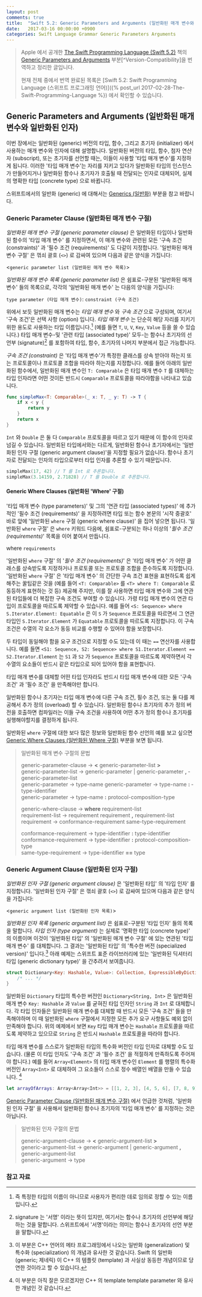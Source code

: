 ```yaml
---
layout: post
comments: true
title:  "Swift 5.2: Generic Parameters and Arguments (일반화된 매개 변수와 일반화된 인자)"
date:   2017-03-16 00:00:00 +0900
categories: Swift Language Grammar Generic Parameters Arguments
---
```


> Apple 에서 공개한 [The Swift Programming Language (Swift 5.2)](https://docs.swift.org/swift-book/) 책의 [Generic Parameters and Arguments](https://docs.swift.org/swift-book/ReferenceManual/GenericParametersAndArguments.html) 부분[^Version-Compatibility]을 번역하고 정리한 글입니다.
>
> 현재 전체 중에서 번역 완료된 목록은 [Swift 5.2: Swift Programming Language (스위프트 프로그래밍 언어)]({% post_url 2017-02-28-The-Swift-Programming-Language %}) 에서 확인할 수 있습니다.

## Generic Parameters and Arguments (일반화된 매개 변수와 일반화된 인자)

이번 장에서는 일반화된 (generic) 버전의 타입, 함수, 그리고 초기자 (initializer) 에서 사용하는 매개 변수와 인자에 대해 설명합니다. 일반화된 버전의 타입, 함수, 첨자 연산자 (subscript), 또는 초기자를 선언할 때는, 이들이 사용할 '타입 매개 변수'를 지정하게 됩니다. 이러한 '타입 매개 변수'는 자리를 지키고 있다가 일반화된 타입의 인스턴스가 만들어지거나 일반화된 함수나 초기자가 호출될 때 전달되는 인자로 대체되어, 실제의 명확한 타입 (concrete type) 으로 바뀝니다.

스위프트에서의 일반화 (generic) 에 대해서는 [Generics (일반화)](http://xho95.github.io/swift/language/grammar/generic/2020/02/29/Generics.html) 부분을 참고 바랍니다.

### Generic Parameter Clause (일반화된 매개 변수 구절)

_일반화된 매개 변수 구절 (generic parameter clause)_ 은 일반화된 타입이나 일반화된 함수의 '타입 매개 변수' 를 지정하면서, 이 매개 변수와 관련된 모든 '구속 조건 (constraints)' 과 '필수 조건 (requirements)' 도 다같이 지정합니다. '일반화된 매개 변수 구절' 은 꺾쇠 괄호 (`<>`) 로 감싸여 있으며 다음과 같은 양식을 가집니다:

<`generic parameter list (일반화된 매개 변수 목록)`>

_일반화된 매개 변수 목록 (generic parameter list)_ 은 쉼표로-구분된 '일반화된 매개 변수' 들의 목록으로, 각각의 '일반화된 매개 변수' 는 다음의 양식을 가집니다:

`type parameter (타입 매개 변수)`: `constraint (구속 조건)`

위에서 보듯 일반화된 매개 변수는 _타입 매개 변수_ 와 _구속 조건_ 으로 구성되며, 여기서 '구속 조건'은 선택 사항 (option) 입니다. _타입 매개 변수_ 는 단순히 해당 자리를 지키기 위한 용도로 사용하는 타입 이름입니다.[^placeholder] (예를 들면 `T`, `U`, `V`, `Key`, `Value` 등을 쓸 수 있습니다.) 타입 매개 변수-및 '관련 타입 (associated type)' 모두-는 함수나 초기자의 선언부 (signature)[^signature] 를 포함하여 타입, 함수, 초기자의 나머지 부분에서 접근 가능합니다.

_구속 조건 (constraint)_ 은 '타입 매개 변수'가 특정한 클래스를 상속 받아야 하는지 또는 프로토콜이나 프로토콜 조합을 따라야 하는지를 지정합니다. 예를 들어 아래의 일반화된 함수에서, 일반화된 매개 변수인 `T: Comparable` 은 타입 매개 변수 `T` 를 대체하는 타입 인자라면 어떤 것이든 반드시 `Comparable` 프로토콜을 따라야함을 나타내고 있습니다.

```swift
func simpleMax<T: Comparable>(_ x: T, _ y: T) -> T {
    if x < y {
        return y
    }
    return x
}
```

`Int` 와 `Double` 은 둘 다 `Comparable` 프로토콜을 따르고 있기 때문에 이 함수의 인자로 넘길 수 있습니다. 일반회된 타입에서와는 다르게, 일반화된 함수나 초기자에서는 '일반화된 인자 구절 (generic argument clause)'을 지정할 필요가 없습니다. 함수나 초기자로 전달되는 인자의 타입으로부터 타입 인자를 추론할 수 있기 때문입니다.

```swift
simpleMax(17, 42) // T 를 Int 로 추론합니다.
simpleMax(3.14159, 2.71828) // T 를 Double 로 추론합니다.
```

#### Generic Where Clauses (일반화된 'Where' 구절)

'타입 매개 변수 (type parameters)' 및 그의 '연관 타입 (associated types)' 에 추가적인 '필수 조건 (requirements)' 을 지정하려면 타입 또는 함수 본문의 '시작 중괄호' 바로 앞에 '일반화된 `where` 구절 (generic where clause)' 을 집어 넣으면 됩니다. '일반화된 `where` 구절' 은 `where` 키워드 다음에, 쉼표로-구분되는 하나 이상의 '_필수 조건 (requirements)_' 목록을 이어 붙여서 만듭니다.

where `requirements`

'일반화된 `where` 구절' 의 '_필수 조건 (requirements)_' 은 '타입 매개 변수' 가 어떤 클래스를 상속받도록 지정하거나 프로토콜 또는 프로토콜 조합을 준수하도록 지정합니다. '일반화된 `where` 구절' 은 '타입 매개 변수' 의 간단한 구속 조건 표현을 표현하도록 쉽게 해주는 꿀팁같은 것을 (예를 들어 `<T: Comparable>` 를 `<T> where T: Comparable` 로 동등하게 표현하는 것 등) 제공해 주지만, 이를 잘 사용하면 타입 매개 변수와 그에 연관된 타입들에 더 복잡한 구속 조건도 부여할 수 있습니다. 가령 타입 매개 변수의 연관 타입이 프로토콜을 따르도록 제약할 수 있습니다. 예를 들어 `<S: Sequence> where S.Iterator.Element: Equatable` 은 이 `S` 가 `Sequence` 프로토콜을 따르면서 그 연관 타입인 `S.Iterator.Element` 가 `Equatable` 프로토콜을 따르도록 지정합니다. 이 구속 조건은 수열의 각 요소가 동등 비교를 수행할 수 있어야 함을 보장합니다.

두 타입이 동일해야 함을 요구 조건으로 지정할 수도 있는데 이 때는 `==` 연산자를 사용합니다. 예를 들면 `<S1: Sequence, S2: Sequence> where S1.Iterator.Element == S2.Iterator.Element` 는 `S1` 과 `S2` 가 `Sequence` 프로토콜을 따르도록 제약하면서 각 수열의 요소들이 반드시 같은 타입으로 되어 있어야 함을 표현합니다.

타입 매개 변수를 대체할 어떤 타입 인자라도 반드시 타입 매개 변수에 대한 모든 '구속 조건' 과 '필수 조건' 을 만족해야만 합니다.

일반화된 함수나 초기자는 타입 매개 변수에 다른 구속 조건, 필수 조건, 또는 둘 다를 제공해서 추가 정의 (overload) 할 수 있습니다. 일반화된 함수나 초기자의 추가 정의 버전을 호출하면 컴파일러는 이들 구속 조건을 사용하여 어떤 추가 정의 함수나 초기자를 실행해야할지를 결정하게 됩니다.

일반화된 `where` 구절에 대한 보다 많은 정보와 일반화된 함수 선언의 예를 보고 싶으면 [Generic Where Clauses (일반화된 Where 구절)](http://xho95.github.io/swift/language/grammar/generic/2020/02/29/Generics.html#generic-where-clauses-일반화된-where-구절) 부분을 보면 됩니다.

> 일반화된 매개 변수 구절의 문법
>
> generic-parameter-clause → **<­** generic-parameter-list ­**>**  
> generic-parameter-list → generic-parameter­ \| generic-parameter **,** ­generic-parameter-list­  
> generic-parameter → type-name­
> generic-parameter → type-name­ **:** ­type-identifier­  
> generic-parameter → type-name­ **:** ­protocol-composition-type
>
> generic-where-clause → **where** ­requirement-list­  
> requirement-list → requirement­  requirement­ **,** ­requirement-list  
> requirement → conformance-requirement­  same-type-requirement  
>
> conformance-requirement → type-identifier­ **:** ­type-identifier  
> conformance-requirement → type-identifier­ **:** ­protocol-composition-type  
> same-type-requirement → type-identifier­ **==­** type­

### Generic Argument Clause (일반화된 인자 구절)

_일반화된 인자 구절 (generic argument clause)_ 은 '일반화된 타입' 의 '타입 인자' 를 지정합니다. '일반화된 인자 구절' 은 꺾쇠 괄호 (`<>`) 로 감싸여 있으며 다음과 같은 양식을 가집니다:

<`generic argument list (일반화된 인자 목록)`>

_일반화된 인자 목록 (generic argument list)_ 은 쉼표로-구분된 '타입 인자' 들의 목록을 말합니다. _타입 인자 (type argument)_ 는 실제로 '명확한 타입 (concrete type)' 의 이름이며 이것이 '일반화된 타입' 의 '일반화된 매개 변수 구절' 에 있는 연관된 '타입 매개 변수' 를 대체합니다. 그 결과는 '일반화된 타입' 의 '특수한 버전 (specialized version)' 입니다.[^specialized-version] 아래 예제는 스위프트 표준 라이브러리에 있는 '일반화된 딕셔터리 타입 (generic dictionary type)' 을 간추려서 보여줍니다.

```swift
struct Dictionary<Key: Hashable, Value>: Collection, ExpressibleByDictionaryLiteral {
    /* ... */
}
```

일반화된 `Dictionary` 타입의 특수한 버전인 `Dictionary<String, Int>` 은 일반화된 매개 변수 `Key: Hashable` 과 `Value` 를 굳혀진 타입 인자인 `String` 과 `Int` 로 대체합니다. 각 타입 인자들은 일반화된 매개 변수를 대체할 때 반드시 모든 '구속 조건' 들을 만족해야하며 이 때 일반화된 `where` 구절에서 지정한 모든 추가 요구 사항들도 예외 없이 만족해야 합니다. 위의 예제에서 보면 `Key` 타입 매개 변수는 `Hashable` 프로토콜을 따르도록 제약하고 있으므로 `String` 은 반드시 `Hashable` 프로토콜을 따라야 합니다.

타입 매개 변수를 스스로가 일반화된 타입의 특수화 버전인 타입 인자로 대체할 수도 있습니다. (물론 이 타입 인자도 '구속 조건' 과 '필수 조건' 을 적절하게 만족하도록 주어져야 합니다.) 예를 들어 `Array<Element>` 의 타입 매개 변수인 `Element` 를 행렬의 특수화 버전인 `Array<Int>` 로 대체하여 그 요소들이 스스로 정수 배열인 배열을 만들 수 있습니다. [^specialized-form]

```swift
let arrayOfArrays: Array<Array<Int>> = [[1, 2, 3], [4, 5, 6], [7, 8, 9]]
```

[Generic Parameter Clause (일반화된 매개 변수 구절)](#generic-parameter-clause-일반화된-매개-변수-구절) 에서 언급한 것처럼, '일반화된 인자 구절' 을 사용해서 일반화된 함수나 초기자의 '타입 매개 변수' 를 지정하는 것은 아닙니다.

> 일반화된 인자 구절의 문법
>
> generic-argument-clause → **<­** generic-argument-list ­**>­**  
> generic-argument-list → generic-argument­ \| generic-argument **,** generic-argument-list­  
> generic-argument → type­

### 참고 자료

[^GPandA]: 원문은 [Generic Parameters and Arguments](https://docs.swift.org/swift-book/ReferenceManual/GenericParametersAndArguments.html) 에서 확인할 수 있습니다.

[^placeholder]: 즉 특정한 타입의 이름이 아니므로 사용자가 편리한 데로 임의로 정할 수 있는 이름입니다.

[^signature]: signature 는 '서명' 이라는 뜻이 있지만, 여기서는 함수나 초기자의 선언부에 해당하는 것을 말합니다. 스위프트에서 '서명'이라는 의미는 함수나 초기자의 선언 부분을 말합니다.

[^specialized-version]: 이 부분은 C++ 언어의 메타 프로그래밍에서 나오는 일반화 (generalization) 및 특수화 (specialization) 의 개념과 유사한 것 같습니다. Swift 의 일반화 (generic; 제네릭) 이 C++ 의 템플릿 (template) 과 사실상 동등한 개념이므로 당연한 것이라고 할 수 있습니다.

[^specialized-form]: 이 부분은 아직 잘은 모르겠지만 C++ 의 template template parameter 와 유사한 개념인 것 같습니다.

